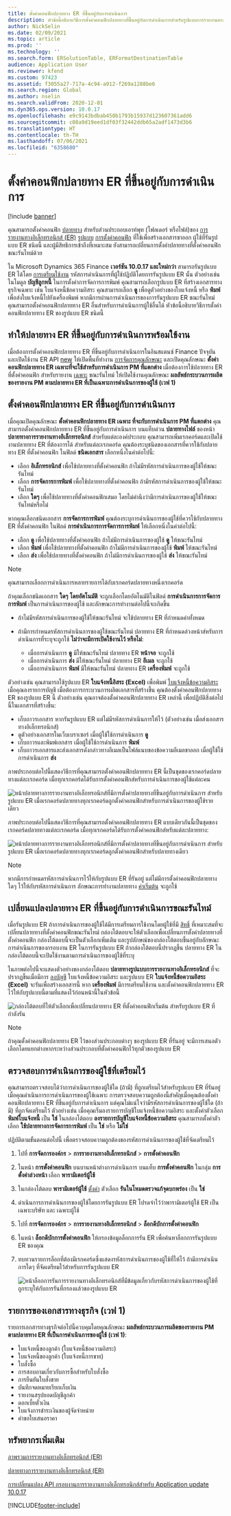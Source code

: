 ```yaml
---
title: ตั้งค่าคอนฟิกปลายทาง ER ที่ขึ้นอยู่กับการดำเนินการ
description: หัวข้อนี้อธิบายวิธีการตั้งค่าคอนฟิกปลายทางที่ขึ้นอยู่กับการดำเนินการสำหรับรูปแบบการรายงานทางอิเล็กทรอนิกส์ (ER) ที่มีการตั้งค่าคอนฟิกเพื่อสร้างเอกสารขาออก
author: NickSelin
ms.date: 02/09/2021
ms.topic: article
ms.prod: ''
ms.technology: ''
ms.search.form: ERSolutionTable, ERFormatDestinationTable
audience: Application User
ms.reviewer: kfend
ms.custom: 97423
ms.assetid: f3055a27-717a-4c94-a912-f269a1288be6
ms.search.region: Global
ms.author: nselin
ms.search.validFrom: 2020-12-01
ms.dyn365.ops.version: 10.0.17
ms.openlocfilehash: e9c9143bdbab450b1793b15937d123607361add6
ms.sourcegitcommit: c08a9d19eed1df03f32442ddb65a2adf1473d3b6
ms.translationtype: HT
ms.contentlocale: th-TH
ms.lasthandoff: 07/06/2021
ms.locfileid: "6358680"
---
```

# <a name="configure-action-dependent-er-destinations"></a>ตั้งค่าคอนฟิกปลายทาง ER ที่ขึ้นอยู่กับการดำเนินการ

[!include [banner](../includes/banner.md)]

คุณสามารถตั้งค่าคอนฟิก [ปลายทาง](electronic-reporting-destinations.md) สำหรับส่วนประกอบเอาท์พุท (โฟลเดอร์ หรือไฟล์)ของ [การรายงานทางอิเล็กทรอนิกส์ (ER)](general-electronic-reporting.md) [รูปแบบ](general-electronic-reporting.md#FormatComponentOutbound) [การตั้งค่าคอนฟิก](general-electronic-reporting.md#Configuration) ที่ใช้เพื่อสร้างเอกสารขาออก ผู้ใช้ที่รันรูปแบบ ER ชนิดนี้ และผู้มีสิทธิการเข้าถึงที่เหมาะสม ยังสามารถเปลี่ยนการตั้งค่าปลายทางที่ตั้งค่าคอนฟิกขณะรันไทม์ด้วย

ใน Microsoft Dynamics 365 Finance **เวอร์ชัน 10.0.17 และใหม่กว่า** สามารถรันรูปแบบ ER ได้โดย [การเตรียมใช้งาน](er-apis-app10-0-17.md) รหัสการดำเนินการที่ผู้ใช้ปฏิบัติโดยการรันรูปแบบ ER นั้น ตัวอย่างเช่น ในโมดูล **บัญชีลูกหนี้** ในการตั้งค่าการจัดการการพิมพ์ คุณสามารถเลือกรูปแบบ ER ที่สร้างเอกสารทางธุรกิจเฉพาะ เช่น ใบแจ้งหนี้ข้อความอิสระ คุณสามารถเลือก **ดู** เพื่อดูตัวอย่างของใบแจ้งหนี้ หรือ **พิมพ์** เพื่อส่งใบแจ้งหนี้ไปยังเครื่องพิมพ์ หากมีการผ่านการดำเนินการของการรันรูปแบบ ER ขณะรันไทม์ คุณสามารถตั้งค่าคอนฟิกปลายทาง ER อื่นสำหรับการดำเนินการผู้ใช้อื่นได้ หัวข้อนี้อธิบายวิธีการตั้งค่าคอนฟิกปลายทาง ER ของรูปแบบ ER ชนิดนี้

## <a name="make-action-dependent-er-destinations-available"></a>ทำให้ปลายทาง ER ที่ขึ้นอยู่กับการดำเนินการพร้อมใช้งาน

เมื่อต้องการตั้งค่าคอนฟิกปลายทาง ER ที่ขึ้นอยู่กับการดำเนินการในอินสแตนซ์ Finance ปัจจุบัน และเปิดใช้งาน ER API [new](er-apis-app10-0-17.md) ให้เปิดพื้นที่ทำงาน [การจัดการคุณลักษณะ](../../fin-ops/get-started/feature-management/feature-management-overview.md#the-feature-management-workspace) และเปิดคุณลักษณะ **ตั้งค่าคอนฟิกปลายทาง ER เฉพาะที่จะใช้สำหรับการดำเนินการ PM ที่แตกต่าง** เมื่อต้องการใช้ปลายทาง ER ที่ตั้งค่าคอนฟิก สำหรับรายงาน [เฉพาะ](#reports-list-wave1) ขณะรันไทม์ ให้เปิดใช้งานคุณลักษณะ **ผลลัพธ์กระบวนการผลิตของรายงาน PM ตามปลายทาง ER ที่เป็นเฉพาะการดำเนินการของผู้ใช้ (เวฟ 1)**

## <a name="configure-action-dependent-er-destinations"></a>ตั้งค่าคอนฟิกปลายทาง ER ที่ขึ้นอยู่กับการดำเนินการ

เมื่อคุณเปิดคุณลักษณะ **ตั้งค่าคอนฟิกปลายทาง ER เฉพาะ ที่จะกับการดำเนินการ PM ที่แตกต่าง** คุณสามารถตั้งค่าคอนฟิกปลายทาง ER ที่ขึ้นอยู่กับการดำเนินการ บนแท็บด่วน **ปลายทางไฟล์** ของหน้า **ปลายทางการรายงานทางอิเล็กทรอนิกส์** สำหรับแต่ละองค์ประกอบ คุณสามารถเพิ่มเรกคอร์ดและเปิดใช้งานปลายทาง ER ที่ต้องการได้ สำหรับแต่ละเรกคอร์ด คุณต้องระบุชนิดของเอกสารที่ควรใช้กับปลายทาง ER ที่ตั้งค่าคอนฟิก ในฟิลด์ **ชนิดเอกสาร** เลือกหนึ่งในค่าต่อไปนี้:

- เลือก **อิเล็กทรอนิกส์** เพื่อใช้ปลายทางที่ตั้งค่าคอนฟิก ถ้าไม่มีรหัสการดำเนินการของผู้ใช้ให้ขณะรันไทม์
- เลือก **การจัดการการพิมพ์** เพื่อใช้ปลายทางที่ตั้งค่าคอนฟิก ถ้ามีรหัสการดำเนินการของผู้ใช้ให้ขณะรันไทม์
- เลือก **ใดๆ** เพื่อใช้ปลายทางที่ตั้งค่าคอนฟิกเสมอ โดยไม่คำนึงว่ามีการดำเนินการของผู้ใช้ให้ขณะรันไทม์หรือไม่

หากคุณเลือกชนิดเอกสาร **การจัดการการพิมพ์** คุณต้องระบุการดำเนินการของผู้ใช้ที่ควรใช้กับปลายทาง ER ที่ตั้งค่าคอนฟิก ในฟิลด์ **การดำเนินการการจัดการการพิมพ์** ให้เลือกหนึ่งในค่าต่อไปนี้:

- เลือก **ดู** เพื่อใช้ปลายทางที่ตั้งค่าคอนฟิก ถ้าไม่มีการดำเนินการของผู้ใช้ **ดู** ให้ขณะรันไทม์
- เลือก **พิมพ์** เพื่อใช้ปลายทางที่ตั้งค่าคอนฟิก ถ้าไม่มีการดำเนินการของผู้ใช้ **พิมพ์** ให้ขณะรันไทม์
- เลือก **ส่ง** เพื่อใช้ปลายทางที่ตั้งค่าคอนฟิก ถ้าไม่มีการดำเนินการของผู้ใช้ **ส่ง** ให้ขณะรันไทม์

> [!NOTE]
> คุณสามารถเลือกการดำเนินการหลายรายการได้กับเรกคอร์ดปลายทางหนึ่งเรกคอร์ด

ถ้าคุณเลือกชนิดเอกสาร **ใดๆ** **โดยอัตโนมัติ** จะถูกเลือกโดยอัตโนมัติในฟิลด์ **การดำเนินการการจัดการการพิมพ์** เป็นการดำเนินการของผู้ใช้ และลักษณะการทำงานต่อไปนี้จะเกิดขึ้น

- ถ้าไม่มีรหัสการดำเนินการของผู้ใช้ให้ขณะรันไทม์ จะใช้ปลายทาง ER ที่กำหนดค่าทั้งหมด
- ถ้ามีการกําหนดรหัสการดำเนินการของผู้ใช้ขณะรันไทม์ ปลายทาง ER ที่กําหนดล่วงหน้าส่หรับการดำเนินการที่ระบุจะถูกใช้ **ไม่ว่าจะมีการเปิดใช้งานไว้ หรือไม่**:

    - เมื่อการดำเนินการ **ดู** มีให้ขณะรันไทม์ ปลายทาง ER **หน้าจอ** จะถูกใช้
    - เมื่อการดำเนินการ **ส่ง** มีให้ขณะรันไทม์ ปลายทาง ER **อีเมล** จะถูกใช้
    - เมื่อการดำเนินการ **พิมพ์** มีให้ขณะรันไทม์ ปลายทาง ER **เครื่องพิมพ์** จะถูกใช้

ตัวอย่างเช่น คุณสามารถใช้รูปแบบ ER **ใบแจ้งหนี้อิสระ (Excel)** เพื่อพิมพ์ [ใบแจ้งหนี้ข้อความอิสระ](../../../finance/accounts-receivable/create-free-text-invoice-new.md) เมื่อคุณลงรายการบัญชี เมื่อต้องการกระบวนการผลิตเอกสารที่สร้างขึ้น คุณต้องตั้งค่าคอนฟิกปลายทาง ER ของรูปแบบ ER นี้ ตัวอย่างเช่น คุณอาจต้องตั้งค่าคอนฟิกปลายทาง ER เหล่านี้ เพื่อปฏิบัติสิ่งต่อไปนี้ในเอกสารที่สร้างขึ้น:

- เก็บถาวรเอกสาร หากรันรูปแบบ ER แต่ไม่มีรหัสการดำเนินการให้ไว้ (ตัวอย่างเช่น เมื่อส่งเอกสารทางอิเล็กทรอนิกส์)
- ดูตัวอย่างเอกสารในเว็บเบราเซอร์ เมื่อผู้ใช้ใช้การดำเนินการ **ดู**
- เก็บถาวรและพิมพ์เอกสาร เมื่อผู้ใช้ใช้การดำเนินการ **พิมพ์**
- เก็บถาวรเอกสารและส่งเอกสารดังกล่าวทางอีเมลเป็นไฟล์แนบของข้อความอีเมลขาออก เมื่อผู้ใช้ใช้การดำเนินการ **ส่ง**

ภาพประกอบต่อไปนี้แสดงวิธีการที่คุณสามารถตั้งค่าคอนฟิกปลายทาง ER นี้เป็นชุดของเรกคอร์ดปลายทางแต่ละเรกคอร์ด เมื่อทุกเรกคอร์ดได้รับการตั้งค่าคอนฟิกส่หรับการดำเนินการของผู้ใช้แต่ละคน

![หน้าปลายทางการรายงานทางอิเล็กทรอนิกส์ที่มีการตั้งค่าปลายทางที่ขึ้นอยู่กับการดำเนินการ สำหรับรูปแบบ ER เมื่อเรกคอร์ดปลายทางทุกเรกคอร์ดถูกตั้งค่าคอนฟิกสำหรับการดำเนินการของผู้ใช้รายเดียว](./media/er-destination-action-dependent-01.png)

ภาพประกอบต่อไปนี้แสดงวิธีการที่คุณสามารถตั้งค่าคอนฟิกปลายทาง ER แบบเดียวกันนี้เป็นชุดของเรกคอร์ดปลายทางแต่ละเรกคอร์ด เมื่อทุกเรกคอร์ดได้รับการตั้งค่าคอนฟิกส่หรับแต่ละปลายทาง:

![หน้าปลายทางการรายงานทางอิเล็กทรอนิกส์ที่มีการตั้งค่าปลายทางที่ขึ้นอยู่กับการดำเนินการ สำหรับรูปแบบ ER เมื่อเรกคอร์ดปลายทางทุกเรกคอร์ดถูกตั้งค่าคอนฟิกสำหรับปลายทางเดียว](./media/er-destination-action-dependent-01a.png)

> [!NOTE]
> หากมีการกําหนดรหัสการดำเนินการไว้ให้กับรูปแบบ ER ที่รันอยู่ แต่ไม่มีการตั้งค่าคอนฟิกปลายทางใดๆ ไว้ให้กับรหัสการดำเนินการ ลักษณะการทำงานปลายทาง [ค่าเริ่มต้น](electronic-reporting-destinations.md#default-behavior) จะถูกใช้

## <a name="change-action-dependent-er-destinations-at-runtime"></a>เปลี่ยนแปลงปลายทาง ER ที่ขึ้นอยู่กับการดำเนินการขณะรันไทม์

เมื่อรันรูปแบบ ER ถ้าการดำเนินการของผู้ใช้ได้มีการเตรียมการใช้งานโดยผู้ใช้ที่มี [สิทธิ์](electronic-reporting-destinations.md#security-considerations) ที่เหมาะสมที่จะเปลี่ยนปลายทางที่ตั้งค่าคอนฟิกขณะรันไทม์ กล่องโต้ตอบจะให้ตัวเลือกเพื่อเปลี่ยนการตั้งค่าปลายทางที่ตั้งค่าคอนฟิก กล่องโต้ตอบนี้จะเป็นตัวเลือกเพิ่มเติม และรูปลักษณ์ของกล่องโต้ตอบขึ้นอยู่กับลักษณะการดําเนินการของกรอบงาน ER ในการรันรูปแบบ ER ถ้ากล่องโต้ตอบนี้ปรากฏขึ้น ปลายทาง ER ในกล่องโต้ตอบนี้จะเปิดใช้งานตามการดำเนินการของผู้ใช้ที่ระบุ

ในภาพต่อไปนี้จะแสดงตัวอย่างของกล่องโต้ตอบ **ปลายทางรูปแบบการรายงานทางอิเล็กทรอนิกส์** ที่จะปรากฏขึ้นเมื่อมีการ [ลงบัญชี](../../../finance/accounts-receivable/create-free-text-invoice-new.md) ใบแจ้งหนี้ข้อความอิสระ และรูปแบบ ER **ใบแจ้งหนี้ข้อความอิสระ (Excel)** จะรันเพื่อสร้างเอกสารนี้ หาก **เครื่องพิมพ์** มีการเตรียมใช้งาน และตั้งค่าคอนฟิกปลายทาง ER ไว้ให้กับรูปแบบนี้ตามที่แสดงไว้ก่อนหน้านี้ในหัวข้อนี้

![กล่องโต้ตอบที่ให้ตัวเลือกเพื่อเปลี่ยนปลายทาง ER ที่ตั้งค่าคอนฟิกเริ่มต้น สำหรับรูปแบบ ER ที่กำลังรัน](./media/er-destination-action-dependent-02.gif)

> [!NOTE]
> ถ้าคุณตั้งค่าคอนฟิกปลายทาง ER ไว้ของส่วนประกอบต่างๆ ของรูปแบบ ER ที่รันอยู่ จะมีการเสนอตัวเลือกโดยแยกต่างหากระหว่างส่วนประกอบที่ตั้งค่าคอนฟิกไว้ทุกตัวของรูปแบบ ER

## <a name="verify-the-provided-user-action"></a>ตรวจสอบการดำเนินการของผู้ใช้ที่เตรียมไว้

คุณสามารถตรวจสอบได้ว่าการดำเนินการของผู้ใช้ใด (ถ้ามี) ที่ถูกเตรียมไว้สำหรับรูปแบบ ER ที่รันอยู่ เมื่อคุณดำเนินการการดำเนินการของผู้ใช้เฉพาะ การตรวจสอบความถูกต้องนี้สําคัญเมื่อคุณต้องตั้งค่าคอนฟิกปลายทาง ER ที่ขึ้นอยู่กับการดำเนินการ แต่คุณไม่แน่ใจว่ามีรหัสการดำเนินการของผู้ใช้ใด (ถ้ามี) ที่ถูกจัดเตรียมไว้ ตัวอย่างเช่น เมื่อคุณเริ่มลงรายการบัญชีใบแจ้งหนี้ข้อความอิสระ และตั้งค่าตัวเลือก **พิมพ์ใบแจ้งหนี้** เป็น **ใช่** ในกล่องโต้ตอบ **ลงรายการบัญชีใบแจ้งหนี้ข้อความอิสระ** คุณสามารถตั้งค่าตัวเลือก **ใช้ปลายทางการจัดการการพิมพ์** เป็น **ใช่** หรือ **ไม่ใช่**

ปฏิบัติตามขั้นตอนต่อไปนี้ เพื่อตรวจสอบความถูกต้องของรหัสการดำเนินการของผู้ใช้ที่จัดเตรียมไว้

1. ไปที่ **การจัดการองค์กร** \> **การรายงานทางอิเล็กทรอนิกส์** \> **การตั้งค่าคอนฟิก**
2. ในหน้า **การตั้งค่าคอนฟิก** บนบานหน้าต่างการดำเนินการ บนแท็บ **การตั้งค่าคอนฟิก** ในกลุ่ม **การตั้งค่าล่วงหน้า** เลือก **พารามิเตอร์ผู้ใช้**
3. ในกล่องโต้ตอบ **พารามิเตอร์ผู้ใช้** [ตั้งค่า](er-trace-reports-compare-baseline.md#configure-er-parameters-to-use-the-baseline-feature) ตัวเลือก **รันในโหมดตรวจแก้จุดบกพร่อง** เป็น **ใช่**
4. ดำเนินการการดำเนินการของผู้ใช้โดยการรันรูปแบบ ER โปรดจำไว้ว่าพารามิเตอร์ผู้ใช้ ER เป็น เฉพาะบริษัท และ เฉพาะผู้ใช้
5. ไปที่ **การจัดการองค์กร** \> **การรายงานทางอิเล็กทรอนิกส์** \> **ล็อกดีบักการตั้งค่าคอนฟิก**
6. ในหน้า **ล็อกดีบักการตั้งค่าคอนฟิก** ให้กรองข้อมูลล็อกการรัน ER เพื่อค้นหาล็อกการรันรูปแบบ ER ของคุณ
7. ทบทวนรายการล็อกที่ต้องมีเรกคอร์ดซึ่งแสดงรหัสการดำเนินการของผู้ใช้ที่ให้ไว้ ถ้ามีการดำเนินการใดๆ ที่จัดเตรียมไว้สำหรับการรันรูปแบบ ER

    ![หน้าล็อกการรันการรายงานทางอิเล็กทรอนิกส์ที่มีข้อมูลเกี่ยวกับรหัสการดำเนินการของผู้ใช้ที่ถูกระบุให้กับการรันที่กรองแล้วของรูปแบบ ER](./media/er-destination-action-dependent-03.png)

## <a name=""></a><a name="reports-list-wave1">รายการของเอกสารทางธุรกิจ (เวฟ 1)</a>

รายการเอกสารทางธุรกิจต่อไปนี้ควบคุมโดยคุณลักษณะ **ผลลัพธ์กระบวนการผลิตของรายงาน PM ตามปลายทาง ER ที่เป็นการดำเนินการของผู้ใช้ (เวฟ 1)**:

- ใบแจ้งหนี้ของลูกค้า (ใบแจ้งหนี้ข้อความอิสระ)
- ใบแจ้งหนี้ของลูกค้า (ใบแจ้งหนี้การขาย)
- ใบสั่งซื้อ
- การสอบถามเกี่ยวกับการซื้อสำหรับใบสั่งซื้อ
- การยืนยันใบสั่งขาย
- บันทึกจดหมายเรียกเก็บเงิน
- รายงานสรุปยอดบัญชีลูกค้า
- ดอกเบี้ยตั๋วเงิน
- ใบแจ้งการชำระเงินของผู้จัดจำหน่าย
- คำขอใบเสนอราคา

## <a name="additional-resources"></a>ทรัพยากรเพิ่มเติม

[ภาพรวมการรายงานทางอิเล็กทรอนิกส์ (ER)](general-electronic-reporting.md)

[ปลายทางการรายงานทางอิเล็กทรอนิกส์ (ER)](electronic-reporting-destinations.md)

[การเปลี่ยนแปลง API กรอบงานการรายงานทางอิเล็กทรอนิกส์สำหรับ Application update 10.0.17](er-apis-app10-0-17.md)


[!INCLUDE[footer-include](../../../includes/footer-banner.md)]